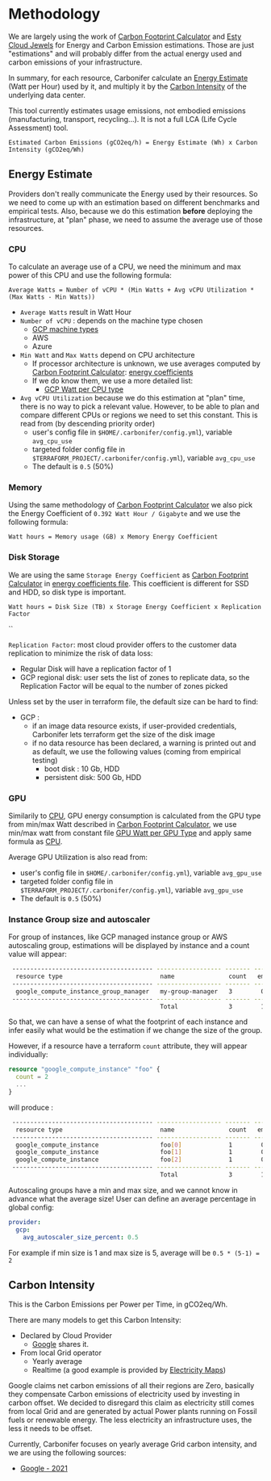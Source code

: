 # Methodology

We are largely using the work of [Carbon Footprint Calculator](https://www.cloudcarbonfootprint.org/docs/methodology/) and [Esty Cloud Jewels](https://www.etsy.com/codeascraft/cloud-jewels-estimating-kwh-in-the-cloud/) for Energy and Carbon Emission estimations.
Those are just "estimations" and will probably differ from the actual energy used and carbon emissions of your infrastructure.

In summary, for each resource, Carbonifer calculate an [Energy Estimate](#energy-estimate) (Watt per Hour) used by it, and multiply it by the [Carbon Intensity](#carbon-intensity) of the underlying data center.

This tool currently estimates usage emissions, not embodied emissions (manufacturing, transport, recycling...). It is not a full LCA (Life Cycle Assessment) tool.

```text
Estimated Carbon Emissions (gCO2eq/h) = Energy Estimate (Wh) x Carbon Intensity (gCO2eq/Wh)
```

## Energy Estimate

Providers don't really communicate the Energy used by their resources. So we need to come up with an estimation based on different benchmarks and empirical tests. Also, because we do this estimation **before** deploying the infrastructure, at "plan" phase, we need to assume the average use of those resources.

### CPU

To calculate an average use of a CPU, we need the minimum and max power of this CPU and use the following formula:

```text
Average Watts = Number of vCPU * (Min Watts + Avg vCPU Utilization * (Max Watts - Min Watts))
```

- `Average Watts` result in Watt Hour
- `Number of vCPU` : depends on the machine type chosen
  - [GCP machine types](../internal/data/data/gcp_instances.json) 
  - AWS
  - Azure
- `Min Watt` and `Max Watts` depend on CPU architecture
  - If processor architecture is unknown, we use averages computed by [Carbon Footprint Calculator](https://www.cloudcarbonfootprint.org/docs/methodology/#appendix-i-energy-coefficients): [energy coefficients](../internal/data/data/energy_coefficients.json)
  - If we do know them, we use a more detailed list:
    - [GCP Watt per CPU type](../internal/data/data/gcp_watt_cpu.csv)
- `Avg vCPU Utilization` because we do this estimation at "plan" time, there is no way to pick a relevant value. However, to be able to plan and compare different CPUs or regions we need to set this constant. This is read from (by descending priority order)
  - user's config file in `$HOME/.carbonifer/config.yml`), variable `avg_cpu_use`
  - targeted folder config file in `$TERRAFORM_PROJECT/.carbonifer/config.yml`), variable `avg_cpu_use`
  - The default is `0.5` (50%)

### Memory

Using the same methodology of [Carbon Footprint Calculator](https://www.cloudcarbonfootprint.org/docs/methodology/#memory) we also pick the Energy Coefficient of `0.392 Watt Hour / Gigabyte` and we use the following formula:

```text
Watt hours = Memory usage (GB) x Memory Energy Coefficient
```

### Disk Storage

We are using the same `Storage Energy Coefficient` as [Carbon Footprint Calculator](https://www.cloudcarbonfootprint.org/docs/methodology/#storage) in [energy coefficients file](../internal/data/data/energy_coefficients.json). This coefficient is different for SSD and HDD, so disk type is important.

```text
Watt hours = Disk Size (TB) x Storage Energy Coefficient x Replication Factor
```

``

`Replication Factor`: most cloud provider offers to the customer data replication to minimize the risk of data loss:

- Regular Disk will have a replication factor of 1
- GCP regional disk: user sets the list of zones to replicate data, so the Replication Factor will be equal to the number of zones picked

Unless set by the user in terraform file, the default size can be hard to find:

- GCP :
  - if an image data resource exists, if user-provided credentials, Carbonifer lets terraform get the size of the disk image
  - if no data resource has been declared, a warning is printed out and as default, we use the following values (coming from empirical testing)
    - boot disk : 10 Gb, HDD
    - persistent disk: 500 Gb, HDD

### GPU

Similarily to [CPU](#cpu), GPU energy consumption is calculated from the GPU type from min/max Watt described in [Carbon Footprint Calculator](https://www.cloudcarbonfootprint.org/docs/methodology/#graphic-processing-units-gpus), we use min/max watt from constant file [GPU Watt per GPU Type](../internal/data/data/gpu_watt.csv) and apply same formula as [CPU](#cpu).

Average GPU Utilization is also read from:

- user's config file in `$HOME/.carbonifer/config.yml`), variable `avg_gpu_use`
- targeted folder config file in `$TERRAFORM_PROJECT/.carbonifer/config.yml`), variable `avg_gpu_use`
- The default is `0.5` (50%)

### Instance Group size and autoscaler

For group of instances, like GCP managed instance group or AWS autoscaling group, estimations will be displayed by instance and a count value will appear:

```bash
 --------------------------------------- ------------------ ------- ------------------------ 
  resource type                           name               count   emissions per instance  
 --------------------------------------- ------------------ ------- ------------------------ 
  google_compute_instance_group_manager   my-group-manager   3        0.5568 gCO2eq/h        
 --------------------------------------- ------------------ ------- ------------------------ 
                                          Total              3        1.6704 gCO2eq/h        
```

So that, we can have a sense of what the footprint of each instance and infer easily what would be the estimation if we change the size of the group.

However, if a resource have a terraform `count` attribute, they will appear individually:

```terraform
resource "google_compute_instance" "foo" {
  count = 2
  ...
}
```

will produce :

```bash
 --------------------------------------- ------------------ ------- ------------------------ 
  resource type                           name               count   emissions per instance  
 --------------------------------------- ------------------ ------- ------------------------ 
  google_compute_instance                 foo[0]             1        0.5568 gCO2eq/h        
  google_compute_instance                 foo[1]             1        0.5568 gCO2eq/h        
  google_compute_instance                 foo[2]             1        0.5568 gCO2eq/h        
 --------------------------------------- ------------------ ------- ------------------------ 
                                          Total              3        1.6704 gCO2eq/h        
```

Autoscaling groups have a min and max size, and we cannot know in advance what the average size! User can define an average percentage in global config:

```yaml
provider:
  gcp:
    avg_autoscaler_size_percent: 0.5
```

For example if min size is 1 and max size is 5, average will be `0.5 * (5-1) = 2` 

## Carbon Intensity

This is the Carbon Emissions per Power per Time, in gCO2eq/Wh.

There are many models to get this Carbon Intensity:

- Declared by Cloud Provider
  - [Google](https://cloud.google.com/sustainability/region-carbon) shares it.
- From local Grid operator
  - Yearly average
  - Realtime (a good example is provided by [Electricity Maps](https://www.electricitymap.org/map))

Google claims net carbon emissions of all their regions are Zero, basically they compensate Carbon emissions of electricity used by investing in carbon offset. We decided to disregard this claim as electricity still comes from local Grid and are generated by actual Power plants running on Fossil fuels or renewable energy. The less electricity an infrastructure uses, the less it needs to be offset.

Currently, Carbonifer focuses on yearly average Grid carbon intensity, and we are using the following sources:

- [Google - 2021](https://github.com/GoogleCloudPlatform/region-carbon-info/blob/c154d6917e054d33380bb97098b7de8c0196a9f0/data/yearly/2021.csv)